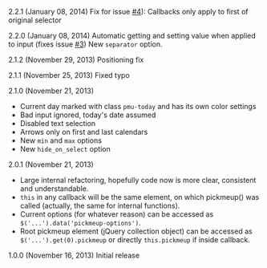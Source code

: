 2.2.1 (January 08, 2014)
Fix for issue [#4](https://github.com/nazar-pc/PickMeUp/issues/4)): Callbacks only apply to first of original selector

2.2.0 (January 08, 2014)
Automatic getting and setting value when applied to input (fixes issue [#3](https://github.com/nazar-pc/PickMeUp/issues/3))
New `separator` option.

2.1.2 (November 29, 2013)
Positioning fix

2.1.1 (November 25, 2013)
Fixed typo

2.1.0 (November 21, 2013)
* Current day marked with class `pmu-today` and has its own color settings
* Bad input ignored, today's date assumed
* Disabled text selection
* Arrows only on first and last calendars
* New `min` and `max` options
* New `hide_on_select` option

2.0.1 (November 21, 2013)
* Large internal refactoring, hopefully code now is more clear,  consistent and understandable.
* `this` in any callback will be the same element, on which pickmeup() was called (actually, the same for internal functions).
* Current options (for whatever reason) can be accessed as `$('...').data('pickmeup-options')`.
* Root pickmeup element (jQuery collection object) can be accessed as `$('...').get(0).pickmeup` or directly `this.pickmeup` if inside callback.

1.0.0 (November 16, 2013)
Initial release
